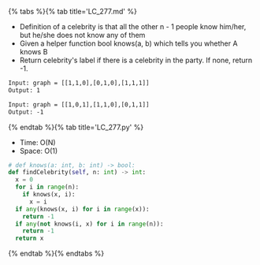 {% tabs %}{% tab title='LC_277.md' %}

* Definition of a celebrity is that all the other n - 1 people know him/her, but he/she does not know any of them
* Given a helper function bool knows(a, b) which tells you whether A knows B
* Return celebrity's label if there is a celebrity in the party. If none, return -1.

```txt
Input: graph = [[1,1,0],[0,1,0],[1,1,1]]
Output: 1

Input: graph = [[1,0,1],[1,1,0],[0,1,1]]
Output: -1
```

{% endtab %}{% tab title='LC_277.py' %}

* Time: O(N)
* Space: O(1)

```py
# def knows(a: int, b: int) -> bool:
def findCelebrity(self, n: int) -> int:
  x = 0
  for i in range(n):
    if knows(x, i):
      x = i
  if any(knows(x, i) for i in range(x)):
    return -1
  if any(not knows(i, x) for i in range(n)):
    return -1
  return x
```

{% endtab %}{% endtabs %}
